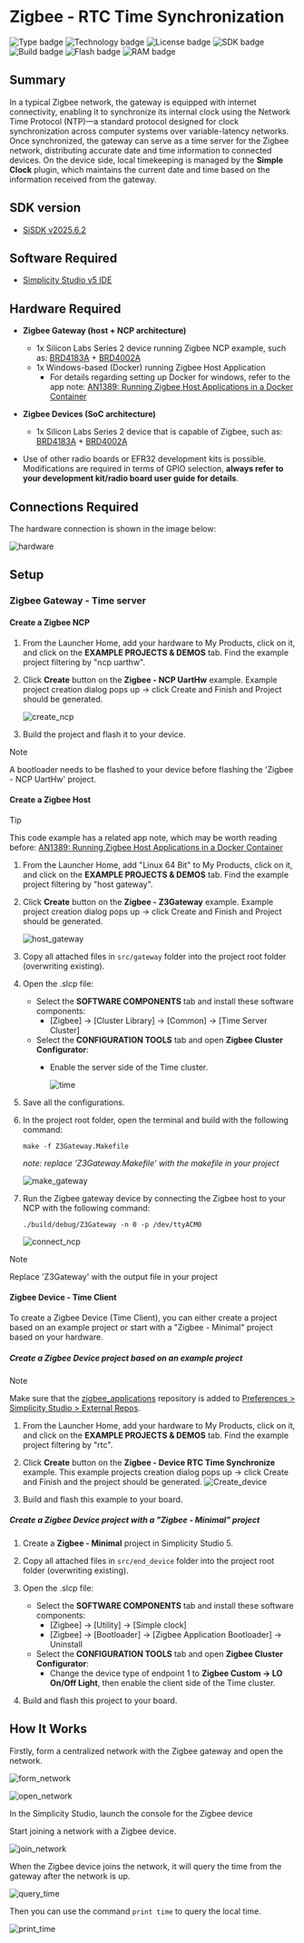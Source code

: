 # Zigbee - RTC Time Synchronization #

![Type badge](https://img.shields.io/badge/Type-Virtual%20Application-green)
![Technology badge](https://img.shields.io/badge/Technology-Zigbee-green)
![License badge](https://img.shields.io/badge/License-Zlib-green)
![SDK badge](https://img.shields.io/badge/SDK-v2025.6.2-green)
![Build badge](https://img.shields.io/badge/Build-passing-green)
![Flash badge](https://img.shields.io/badge/Flash-235.14%20KB-blue)
![RAM badge](https://img.shields.io/badge/RAM-16.25%20KB-blue)

## Summary ##

In a typical Zigbee network, the gateway is equipped with internet connectivity, enabling it to synchronize its internal clock using the Network Time Protocol (NTP)—a standard protocol designed for clock synchronization across computer systems over variable-latency networks. Once synchronized, the gateway can serve as a time server for the Zigbee network, distributing accurate date and time information to connected devices. On the device side, local timekeeping is managed by the **Simple Clock** plugin, which maintains the current date and time based on the information received from the gateway.

## SDK version ##

- [SiSDK v2025.6.2](https://github.com/SiliconLabs/simplicity_sdk/releases/tag/v2025.6.2)

## Software Required ##

- [Simplicity Studio v5 IDE](https://www.silabs.com/developers/simplicity-studio)

## Hardware Required ##

- **Zigbee Gateway (host + NCP architecture)**
  - 1x Silicon Labs Series 2 device running Zigbee NCP example, such as: [BRD4183A](https://www.silabs.com/development-tools/wireless/slwrb4183a-efr32xg22-wireless-gecko-radio-board?tab=overview) + [BRD4002A](https://www.silabs.com/development-tools/wireless/wireless-pro-kit-mainboard?tab=overview#overview)
  - 1x Windows-based (Docker) running Zigbee Host Application
    - For details regarding setting up Docker for windows, refer to the app note:
    [AN1389: Running Zigbee Host Applications in a Docker Container](https://www.silabs.com/documents/public/application-notes/an1389-running-host-applications-in-docker-containers.pdf)

- **Zigbee Devices (SoC architecture)**
  - 1x Silicon Labs Series 2 device that is capable of Zigbee, such as: [BRD4183A](https://www.silabs.com/development-tools/wireless/slwrb4183a-efr32xg22-wireless-gecko-radio-board?tab=overview) + [BRD4002A](https://www.silabs.com/development-tools/wireless/wireless-pro-kit-mainboard?tab=overview#overview)

- Use of other radio boards or EFR32 development kits is possible. Modifications are required in terms of GPIO selection, **always refer to your development kit/radio board user guide for details**.

## Connections Required ##

The hardware connection is shown in the image below:

![hardware](image/hardware.png)

## Setup ##

### Zigbee Gateway - Time server ###

#### Create a Zigbee NCP ####

1. From the Launcher Home, add your hardware to My Products, click on it, and click on the **EXAMPLE PROJECTS & DEMOS** tab. Find the example project filtering by "ncp uarthw".

2. Click **Create** button on the **Zigbee - NCP UartHw** example. Example project creation dialog pops up -> click Create and Finish and Project should be generated.

   ![create_ncp](image/create_ncp.png)

3. Build the project and flash it to your device.

> [!NOTE]
> A bootloader needs to be flashed to your device before flashing the 'Zigbee - NCP UartHw' project.

#### Create a Zigbee Host ####

> [!TIP]
> This code example has a related app note, which may be worth reading before: [AN1389: Running Zigbee Host Applications in a Docker Container](https://www.silabs.com/documents/public/application-notes/an1389-running-host-applications-in-docker-containers.pdf)

1. From the Launcher Home, add "Linux 64 Bit" to My Products, click on it, and click on the **EXAMPLE PROJECTS & DEMOS** tab. Find the example project filtering by "host gateway".

2. Click **Create** button on the **Zigbee - Z3Gateway** example. Example project creation dialog pops up -> click Create and Finish and Project should be generated.

   ![host_gateway](image/create_gateway.png)

3. Copy all attached files in `src/gateway` folder into the project root folder (overwriting existing).

4. Open the .slcp file:

   - Select the **SOFTWARE COMPONENTS** tab and install these software components:
      - [Zigbee] → [Cluster Library] → [Common] → [Time Server Cluster]
   - Select the **CONFIGURATION TOOLS** tab and open **Zigbee Cluster Configurator**:
      - Enable the server side of the Time cluster.

        ![time](image/time_cluster.png)

5. Save all the configurations.

6. In the project root folder, open the terminal and build with the following command:

    `make -f Z3Gateway.Makefile`

    *note: replace 'Z3Gateway.Makefile' with the makefile in your project*

   ![make_gateway](image/make_gateway.png)

7. Run the Zigbee gateway device by connecting the Zigbee host to your NCP with the following command:

    `./build/debug/Z3Gateway -n 0 -p /dev/ttyACM0`

   ![connect_ncp](image/connect_ncp.png)

> [!NOTE]
> Replace 'Z3Gateway' with the output file in your project

#### Zigbee Device - Time Client ####

To create a Zigbee Device (Time Client), you can either create a project based on an example project or start with a "Zigbee - Minimal" project based on your hardware.

##### Create a Zigbee Device project based on an example project #####

> [!NOTE]
> Make sure that the [zigbee_applications](https://github.com/SiliconLabs/zigbee_applications) repository is added to [Preferences > Simplicity Studio > External Repos](https://docs.silabs.com/simplicity-studio-5-users-guide/latest/ss-5-users-guide-about-the-launcher/welcome-and-device-tabs).

1. From the Launcher Home, add your hardware to My Products, click on it, and click on the **EXAMPLE PROJECTS & DEMOS** tab. Find the example project filtering by "rtc".

2. Click **Create** button on the **Zigbee - Device RTC Time Synchronize** example. This example projects creation dialog pops up -> click Create and Finish and the project should be generated.
   ![Create_device](image/create_device.png)

3. Build and flash this example to your board.

##### Create a Zigbee Device project with a "Zigbee - Minimal" project #####

1. Create a **Zigbee - Minimal** project in Simplicity Studio 5.

2. Copy all attached files in `src/end_device` folder into the project root folder (overwriting existing).

3. Open the .slcp file:

   - Select the **SOFTWARE COMPONENTS** tab and install these software components:
      - [Zigbee] → [Utility] → [Simple clock]
      - [Zigbee] → [Bootloader] → [Zigbee Application Bootloader] → Uninstall
   - Select the **CONFIGURATION TOOLS** tab and open **Zigbee Cluster Configurator**:
      - Change the device type of endpoint 1 to **Zigbee Custom → LO On/Off Light**, then enable the client side of the Time cluster.

4. Build and flash this project to your board.

## How It Works ##

Firstly, form a centralized network with the Zigbee gateway and open the network.

![form_network](image/form_network.png)

![open_network](image/open_network.png)

In the Simplicity Studio, launch the console for the Zigbee device

Start joining a network with a Zigbee device.

![join_network](image/join_network.png)

When the Zigbee device joins the network, it will query the time from the gateway after the network is up.

![query_time](image/query_time.png)

Then you can use the command `print time` to query the local time.

![print_time](image/print_time.png)
